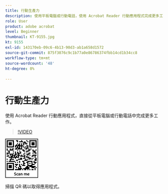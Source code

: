 ```yaml
---
title: 行動生產力
description: 使用平板電腦或行動電話，使用 Acrobat Reader 行動應用程式完成更多工作
role: User
product: adobe acrobat
level: Beginner
thumbnail: KT-9155.jpg
kt: 9155
exl-id: 143170eb-09c6-4b13-90d3-ab1a658d1572
source-git-commit: 875f3076c9c1b77a0e86786374fbb14cd1b34cc8
workflow-type: tm+mt
source-wordcount: '48'
ht-degree: 0%

---
```


# 行動生產力

使用 Acrobat Reader 行動應用程式，直接從平板電腦或行動電話中完成更多工作。

>[!VIDEO](https://video.tv.adobe.com/v/337972?hidetitle=true)

![QR 碼](../assets/Acrobatqrcode.jpg)

掃描 QR 碼以取得應用程式。

